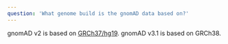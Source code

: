 ```yaml
---
question: 'What genome build is the gnomAD data based on?'
---
```


gnomAD v2 is based on [GRCh37/hg19](ftp://ftp.broadinstitute.org/pub/seq/references/Homo_sapiens_assembly19.fasta). gnomAD v3.1 is based on GRCh38.
